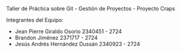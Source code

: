 Taller de Práctica sobre Git - Gestión de Proyectos - Proyecto Craps

Integrantes del Equipo:

- Jean Pierre Giraldo Osorio 2340451 - 2724
- Brandon Jiménez 2371717 - 2724
- Jesús Andrés Hernández Dussán 2340923 - 2724
